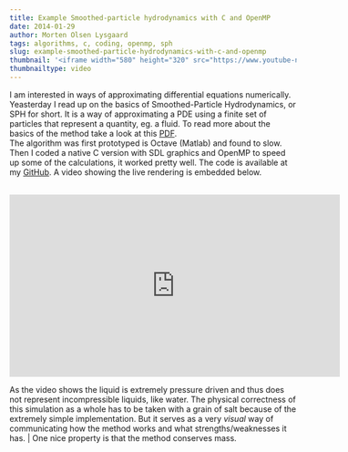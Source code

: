 ```yaml
---
title: Example Smoothed-particle hydrodynamics with C and OpenMP
date: 2014-01-29
author: Morten Olsen Lysgaard
tags: algorithms, c, coding, openmp, sph
slug: example-smoothed-particle-hydrodynamics-with-c-and-openmp
thumbnail: '<iframe width="580" height="320" src="https://www.youtube-nocookie.com/embed/Jbybort1F5Q?rel=0" frameborder="0" allow="autoplay; encrypted-media" allowfullscreen></iframe>'
thumbnailtype: video
---
```


I am interested in ways of approximating differential equations
numerically. Yeasterday I read up on the basics of Smoothed-Particle
Hydrodynamics, or SPH for short. It is a way of approximating a PDE
using a finite set of particles that represent a quantity, eg. a fluid.
To read more about the basics of the method take a look at this
[PDF](http://image.diku.dk/kenny/download/vriphys10_course/sph.pdf).\
The algorithm was first prototyped is Octave (Matlab) and found to slow.
Then I coded a native C version with SDL graphics and OpenMP to speed up
some of the calculations, it worked pretty well. The code is available
at my [GitHub](https://github.com/molysgaard/navierstokes). A video
showing the live rendering is embedded below.\
 

<div class="separator" style="clear: both; text-align: center;">
<iframe width="580" height="320" src="https://www.youtube-nocookie.com/embed/Jbybort1F5Q?rel=0" frameborder="0" allow="autoplay; encrypted-media" allowfullscreen></iframe>
</div>

As the video shows the liquid is extremely pressure driven and thus
does not represent incompressible liquids, like water. The physical
correctness of this simulation as a whole has to be taken with a grain
of salt because of the extremely simple implementation. But it serves as
a very *visual* way of communicating how the method works and what
strengths/weaknesses it has. | One nice property is that the method
conserves mass.
